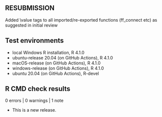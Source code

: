 ## RESUBMISSION

Added \value tags to all imported/re-exported functions (ff_connect etc) as suggested in initial review

## Test environments
* local Windows R installation, R 4.1.0
* ubuntu-release 20.04 (on GitHub Actions), R 4.1.0
* macOS-release (on GitHub Actions), R 4.1.0
* windows-release (on GitHub Actions), R 4.1.0 
* ubuntu 20.04 (on GitHub Actions), R-devel

## R CMD check results

0 errors | 0 warnings | 1 note

* This is a new release.

